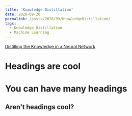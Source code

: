 ```yaml
---
title: 'Knowledge Distillation'
date: 2020-09-20
permalink: /posts/2020/09/KnowledgeDistillation/
tags:
  - Knowledge Distillation
  - Machine Learning
---
```


[Distilling the Knowledge in a Neural Network](https://arxiv.org/pdf/1503.02531.pdf)

Headings are cool
======

You can have many headings
======

Aren't headings cool?
------
